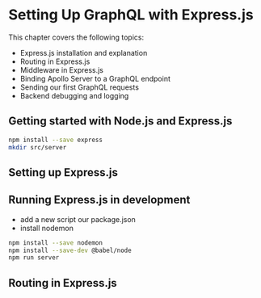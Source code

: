 # Setting Up GraphQL with Express.js

This chapter covers the following topics:
- Express.js installation and explanation
- Routing in Express.js
- Middleware in Express.js
- Binding Apollo Server to a GraphQL endpoint
- Sending our first GraphQL requests
- Backend debugging and logging

## Getting started with Node.js and Express.js

```sh
npm install --save express
mkdir src/server
```

## Setting up Express.js
## Running Express.js in development
- add a new script our package.json
- install nodemon
```sh
npm install --save nodemon
npm install --save-dev @babel/node
npm run server
```

## Routing in Express.js
